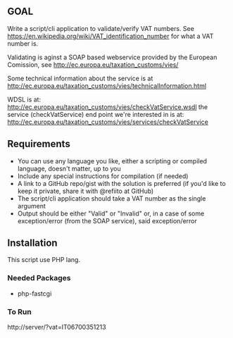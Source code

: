 ## GOAL
Write a script/cli application to validate/verify VAT numbers.
See https://en.wikipedia.org/wiki/VAT_identification_number for what a VAT number is.

Validating is aginst a SOAP based webservice provided by the European Comission, see http://ec.europa.eu/taxation_customs/vies/

Some technical information about the service is at http://ec.europa.eu/taxation_customs/vies/technicalInformation.html

WDSL is at: http://ec.europa.eu/taxation_customs/vies/checkVatService.wsdl 
the service (checkVatService) end point we're interested in is at: http://ec.europa.eu/taxation_customs/vies/services/checkVatService

## Requirements
- You can use any language you like, either a scripting or compiled language, doesn't matter, up to you
- Include any special instructions for compilation (if needed)
- A link to a GitHub repo/gist with the solution is preferred (if you'd like to keep it private, share it with @refiito at GitHub)
- The script/cli application should take a VAT number as the single argument
- Output should be either "Valid" or "Invalid" or, in a case of some exception/error (from the SOAP service), said exception/error

## Installation
This script use PHP lang.

### Needed Packages
- php-fastcgi

### To Run

http://server/?vat=IT06700351213


